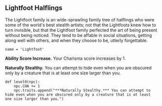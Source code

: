 ## Lightfoot Halflings
The Lightfoot family is an wide-sprawling family tree of halflings who were some of the world's best stealth artists; not that the Lightfoots knew how to turn invisible, but that the Lightfoot family perfected the art of being present without being noticed. They tend to be affable in social situations, getting along well with others, and when they choose to be, utterly forgettable.

```
name = 'Lightfoot'
```

**Ability Score Increase.** Your Charisma score increases by 1.

**Naturally Stealthy.** You can attempt to hide even when you are obscured only by a creature that is at least one size larger than you.

```
def level0(npc):
    npc.CHA += 1
    npc.traits.append("***Naturally Stealthy.*** You can attempt to hide even when you are obscured only by a creature that is at least one size larger than you.")
```
